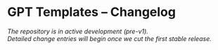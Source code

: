 # GPT Templates – Changelog

*The repository is in active development (pre-v1).  
Detailed change entries will begin once we cut the first stable release.*